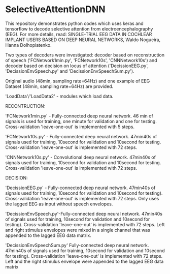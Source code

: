 # SelectiveAttentionDNN
This repository demonstrates python codes which uses keras and tensorflow to decode selective attention from electroencephalography (EEG).
For more details, read: SINGLE-TRIAL EEG DATA IN COCHLEAR IMPLANT USERS BASED ON DEEP NEURAL NETWORKS, Waldo Nogueira, Hanna Dolhopiatenko. 

Two types of decoders were investigated: decoder based on reconstruction of speech ('FCNetwork1min.py', 'FCNetwork10s', 'CNNNetwork10s') and decoder based on decision on locus of attention ('DecissionEEG.py', 'DecissionEnvSpeech.py' and 'DecissionEnvSpeechSum.py').

Original audio (48min, sampling rate=64Hz) and one example of EEG Dataset (48min, sampling rate=64Hz) are provided. 

'LoadData'/'LoadData2' - modules which load data.

RECONTRUCTION:

'FCNetwork1min.py' - Fully-connected deep neural network. 46 min of signals is used for training, one minute for validation and one for testing. Cross-validation 'leave-one-out' is implemented with 5 steps. 

'FCNetwork10s.py' - Fully-connected deep neural network. 47min40s of signals used for training, 10second for validation and 10second for testing. Cross-validation 'leave-one-out' is implemented with 72 steps.

'CNNNetwork10s.py' - Convolutional deep neural network. 47min40s of signals used for training, 10second for validation and 10second for testing. Cross-validation 'leave-one-out' is implemented with 72 steps.

DECISION:

'DecissionEEG.py' - Fully-connected deep neural network.  47min40s of signals used for training, 10second for validation and 10second for testing). Cross-validation 'leave-one-out' is implemented with 72 steps. Only uses the lagged EEG as input without
speech envelopes.

'DecissionEnvSpeech.py'-Fully-connected deep neural network.  47min40s of signals used for training, 10second for validation and 10second for testing). Cross-validation 'leave-one-out' is implemented with 72 steps. Left and right stimulus envelopes were mixed in a single channel that was appended to the lagged EEG data matrix.

'DecissionEnvSpeechSum.py' Fully-connected deep neural network.  47min40s of signals used for training, 10second for validation and 10second for testing). Cross-validation 'leave-one-out' is implemented with 72 steps. Left and the right stimulus envelope were appended to the lagged EEG data matrix
